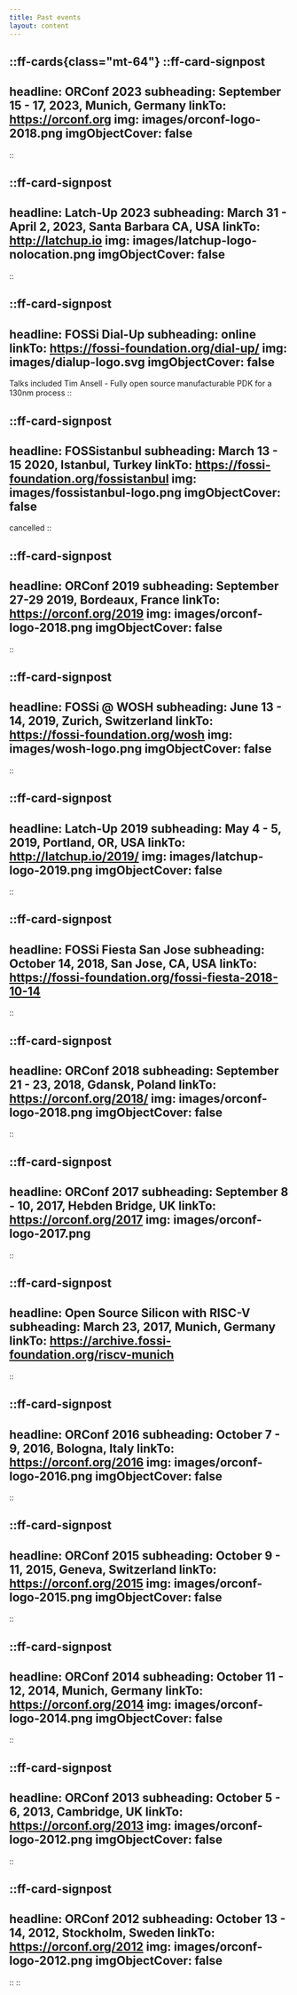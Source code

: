 ```yaml
---
title: Past events
layout: content
---
```


::ff-cards{class="mt-64"}
  ::ff-card-signpost
  ---
  headline: ORConf 2023
  subheading: September 15 - 17, 2023, Munich, Germany
  linkTo: https://orconf.org
  img: images/orconf-logo-2018.png
  imgObjectCover: false
  ---
  ::

  ::ff-card-signpost
  ---
  headline: Latch-Up 2023
  subheading: March 31 - April 2, 2023, Santa Barbara CA, USA
  linkTo: http://latchup.io
  img: images/latchup-logo-nolocation.png
  imgObjectCover: false
  ---
  ::

  ::ff-card-signpost
  ---
  headline: FOSSi Dial-Up
  subheading: online
  linkTo: https://fossi-foundation.org/dial-up/
  img: images/dialup-logo.svg
  imgObjectCover: false
  ---
  Talks included Tim Ansell - Fully open source manufacturable PDK for a 130nm process
  ::

  ::ff-card-signpost
  ---
  headline: FOSSistanbul
  subheading: March 13 - 15 2020, Istanbul, Turkey
  linkTo: https://fossi-foundation.org/fossistanbul
  img: images/fossistanbul-logo.png
  imgObjectCover: false
  ---

  cancelled
  ::

  ::ff-card-signpost
  ---
  headline: ORConf 2019
  subheading: September 27-29 2019, Bordeaux, France
  linkTo: https://orconf.org/2019
  img: images/orconf-logo-2018.png
  imgObjectCover: false
  ---
  ::

  ::ff-card-signpost
  ---
  headline: FOSSi @ WOSH
  subheading: June 13 - 14, 2019, Zurich, Switzerland
  linkTo: https://fossi-foundation.org/wosh
  img: images/wosh-logo.png
  imgObjectCover: false
  ---
  ::

  ::ff-card-signpost
  ---
  headline: Latch-Up 2019
  subheading: May 4 - 5, 2019, Portland, OR, USA
  linkTo: http://latchup.io/2019/
  img: images/latchup-logo-2019.png
  imgObjectCover: false
  ---
  ::

  ::ff-card-signpost
  ---
  headline: FOSSi Fiesta San Jose
  subheading: October 14, 2018, San Jose, CA, USA
  linkTo: https://fossi-foundation.org/fossi-fiesta-2018-10-14
  ---
  ::

  ::ff-card-signpost
  ---
  headline: ORConf 2018
  subheading: September 21 - 23, 2018, Gdansk, Poland
  linkTo: https://orconf.org/2018/
  img: images/orconf-logo-2018.png
  imgObjectCover: false
  ---
  ::

  ::ff-card-signpost
  ---
  headline: ORConf 2017
  subheading: September 8 - 10, 2017, Hebden Bridge, UK
  linkTo: https://orconf.org/2017
  img: images/orconf-logo-2017.png
  ---
  ::

  ::ff-card-signpost
  ---
  headline: Open Source Silicon with RISC-V
  subheading: March 23, 2017, Munich, Germany
  linkTo: https://archive.fossi-foundation.org/riscv-munich
  ---
  ::

  ::ff-card-signpost
  ---
  headline: ORConf 2016
  subheading: October 7 - 9, 2016, Bologna, Italy
  linkTo: https://orconf.org/2016
  img: images/orconf-logo-2016.png
  imgObjectCover: false
  ---
  ::

  ::ff-card-signpost
  ---
  headline: ORConf 2015
  subheading: October 9 - 11, 2015, Geneva, Switzerland
  linkTo: https://orconf.org/2015
  img: images/orconf-logo-2015.png
  imgObjectCover: false
  ---
  ::

  ::ff-card-signpost
  ---
  headline: ORConf 2014
  subheading: October 11 - 12, 2014, Munich, Germany
  linkTo: https://orconf.org/2014
  img: images/orconf-logo-2014.png
  imgObjectCover: false
  ---
  ::

  ::ff-card-signpost
  ---
  headline: ORConf 2013
  subheading: October 5 - 6, 2013, Cambridge, UK
  linkTo: https://orconf.org/2013
  img: images/orconf-logo-2012.png
  imgObjectCover: false
  ---
  ::

  ::ff-card-signpost
  ---
  headline: ORConf 2012
  subheading: October 13 - 14, 2012, Stockholm, Sweden
  linkTo: https://orconf.org/2012
  img: images/orconf-logo-2012.png
  imgObjectCover: false
  ---
  ::
::
